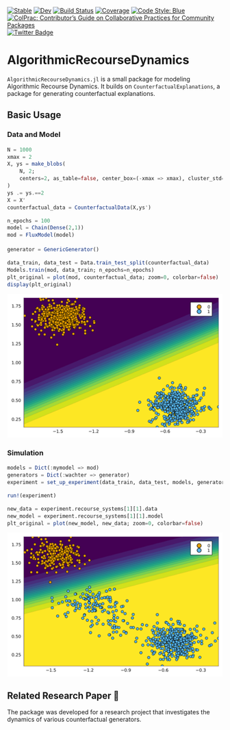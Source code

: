 
[![Stable](https://img.shields.io/badge/docs-stable-blue.svg)](https://pat-alt.github.io/AlgorithmicRecourseDynamics.jl/stable) [![Dev](https://img.shields.io/badge/docs-dev-blue.svg)](https://pat-alt.github.io/AlgorithmicRecourseDynamics.jl/dev) [![Build Status](https://github.com/pat-alt/AlgorithmicRecourseDynamics.jl/actions/workflows/CI.yml/badge.svg?branch=main)](https://github.com/pat-alt/AlgorithmicRecourseDynamics.jl/actions/workflows/CI.yml?query=branch%3Amain) [![Coverage](https://codecov.io/gh/pat-alt/AlgorithmicRecourseDynamics.jl/branch/main/graph/badge.svg)](https://codecov.io/gh/pat-alt/AlgorithmicRecourseDynamics.jl) [![Code Style: Blue](https://img.shields.io/badge/code%20style-blue-4495d1.svg)](https://github.com/invenia/BlueStyle) [![ColPrac: Contributor’s Guide on Collaborative Practices for Community Packages](https://img.shields.io/badge/ColPrac-Contributor's%20Guide-blueviolet.png)](https://github.com/SciML/ColPrac) [![Twitter Badge](https://img.shields.io/twitter/url/https/twitter.com/paltmey.svg?style=social&label=Follow%20%40paltmey)](https://twitter.com/paltmey)

# AlgorithmicRecourseDynamics

`AlgorithmicRecourseDynamics.jl` is a small package for modeling Algorithmic Recourse Dynamics. It builds on `CounterfactualExplanations`, a package for generating counterfactual explanations.

## Basic Usage

### Data and Model

``` julia
N = 1000
xmax = 2
X, ys = make_blobs(
    N, 2; 
    centers=2, as_table=false, center_box=(-xmax => xmax), cluster_std=0.1
)
ys .= ys.==2
X = X'
counterfactual_data = CounterfactualData(X,ys')
```

``` julia
n_epochs = 100
model = Chain(Dense(2,1))
mod = FluxModel(model)

generator = GenericGenerator()
```

``` julia
data_train, data_test = Data.train_test_split(counterfactual_data)
Models.train(mod, data_train; n_epochs=n_epochs)
plt_original = plot(mod, counterfactual_data; zoom=0, colorbar=false)
display(plt_original)
```

![](README_files/figure-commonmark/cell-5-output-1.svg)

### Simulation

``` julia
models = Dict(:mymodel => mod)
generators = Dict(:wachter => generator)
experiment = set_up_experiment(data_train, data_test, models, generators)
```

``` julia
run!(experiment)
```

``` julia
new_data = experiment.recourse_systems[1][1].data
new_model = experiment.recourse_systems[1][1].model
plt_original = plot(new_model, new_data; zoom=0, colorbar=false)
```

![](README_files/figure-commonmark/cell-8-output-1.svg)

## Related Research Paper 📝

The package was developed for a research project that investigates the dynamics of various counterfactual generators.
